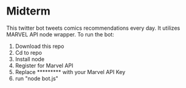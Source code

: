 # Midterm

This twitter bot tweets comics recommendations every day. It utilizes MARVEL API node wrapper. To run the bot:

1. Download this repo
2. Cd to repo
3. Install node
4. Register for Marvel API
5. Replace ********* with your Marvel API Key
4. run "node bot.js"
